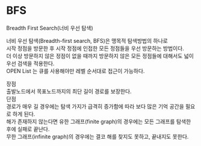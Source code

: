 # BFS
Breadth First Search(너비 우선 탐색)  

너비 우선 탐색(Breadth-first search, BFS)은 맹목적 탐색방법의 하나로  
시작 정점을 방문한 후 시작 정점에 인접한 모든 정점들을 우선 방문하는 방법이다.  
더 이상 방문하지 않은 정점이 없을 때까지 방문하지 않은 모든 정점들에 대해서도 넓이 우선 검색을 적용한다.  
OPEN List 는 큐를 사용해야만 레벨 순서대로 접근이 가능하다.

장점  
  출발노드에서 목표노드까지의 최단 길이 경로를 보장한다.  
단점  
  경로가 매우 길 경우에는 탐색 가지가 급격히 증가함에 따라 보다 많은 기억 공간을 필요로 하게 된다.  
  해가 존재하지 않는다면 유한 그래프(finite graph)의 경우에는 모든 그래프를 탐색한 후에 실패로 끝난다.  
  무한 그래프(infinite graph)의 경우에는 결코 해를 찾지도 못하고, 끝내지도 못한다.  
